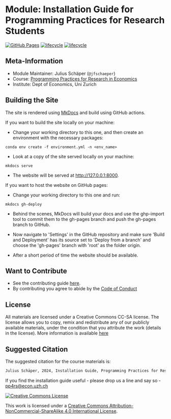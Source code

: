 <!-- markdownlint-disable MD033 -->
<!-- see https://github.com/DavidAnson/markdownlint for code to enable or disable rules -->

# Module:  Installation Guide for Programming Practices for Research Students

[![GitHub Pages](https://github.com/pp4rs/pp4rs.github.io/actions/workflows/deploy.yaml/badge.svg)](https://github.com/pp4rs/pp4rs.github.io//actions/workflows/deploy.yaml)
[![lifecycle](https://img.shields.io/badge/lifecycle-maturing-blue.svg)](https://www.tidyverse.org/lifecycle/#maturing)
[![lifecycle](https://img.shields.io/badge/version-2024.0-red.svg)]()


## Meta-Information

* Module Maintainer: Julius Schäper (`@jfschaeper`)
* Course: [Programming Practices for Research in Economics](https://pp4rs.github.io)
* Institute: Dept of Economics, Uni Zurich

## Building the Site

The site is rendered using [MkDocs](https://www.mkdocs.org/) and build using GitHub actions.

If you want to build the site locally on your machine:

* Change your working directory to this one, and then create an environment with the necessary packages:

```{.bash}
conda env create -f environment.yml -n <env_name>
```

* Look at a copy of the site served locally on your machine:

```{.bash}
mkdocs serve
```

* The website will be served at http://127.0.0.1:8000.

If you want to host the website on GitHub pages:

* Change your working directory to this one and run:
```{.bash}
mkdocs gh-deploy
```

* Behind the scenes, MkDocs will build your docs and use the ghp-import tool to commit them to the gh-pages branch and push the gh-pages branch to GitHub.

* Now navigate to 'Settings' in the GitHub repository and make sure 'Build and Deployment' has its source set to 'Deploy from a branch' and choose the 'gh-pages' branch with 'root' as the folder origin.

* After a short period of time the website should be available.

## Want to Contribute

* See the contributing guide [here](CONTRIBUTING.md).
* By contributing you agree to abide by the [Code of Conduct](CONDUCT.md)

## License

All materials are licensed under a Creative Commons CC-SA license. The license allows you to copy, remix and redistribute any of our publicly available materials, under the condition that you attribute the work (details in the license). More information is available [here](http://creativecommons.org/licenses/by-sa/4.0/)

## Suggested Citation

The suggested citation for the course materials is:

``` bash
Julius Schäper, 2024, Installation Guide, Programming Practices for Research in Economics, University of Zurich
```

If you find the installation guide useful - please drop us a line and say so - pp4rs@econ.uzh.ch

<a rel="license" href="http://creativecommons.org/licenses/by-sa/4.0/"><img alt="Creative Commons License" style="border-width:0" src="https://i.creativecommons.org/l/by-sa/4.0/88x31.png" /></a><br />

This work is licensed under a <a rel="license" href="http://creativecommons.org/licenses/by-sa/4.0/">Creative Commons Attribution-NonCommercial-ShareAlike 4.0 International License</a>.
